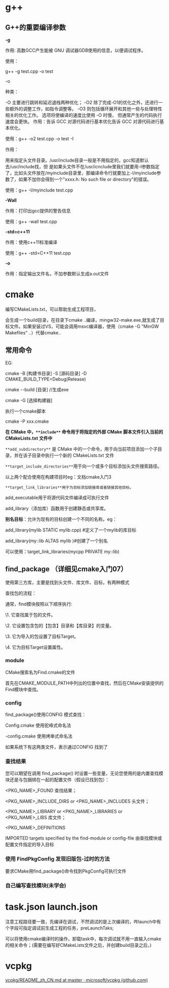 # g++

## G++的重要编译参数

**-g**

作用: 高数GCC产生能被 GNU 调试器GDB使用的信息，以便调试程序。

使用：

g++ -g test.cpp -o test

-o

种类：

-O  主要进行跳转和延迟退栈两种优化；
-O2 除了完成-O1的优化之外，还进行一些额外的调整工作，如指令调整等。
-O3 则包括循环展开和其他一些与处理特性相关的优化工作。
选项将使编译的速度比使用 -O 时慢， 但通常产生的代码执行速度会更快。
作用：告诉 GCC 对源代码进行基本优化告诉 GCC 对源代码进行基本优化。

使用：g++ -o2 test.cpp -o test
-I

作用：

用来指定头文件目录。/usr/include目录一般是不用指定的，gcc知道默认去/usr/include找，但 是如果头文件不在/usr/icnclude里我们就要用-I参数指定了，比如头文件放在/myinclude目录里，那编译命令行就要加上-I/myinclude参数了，如果不加你会得到一个"xxxx.h: No such file or directory"的错误。

使用：g++ -I/myinclude test.cpp

 **-Wall**

 作用：打印出gcc提供的警告信息

使用：g++ -wall test.cpp

**-std=c++11**

作用：使用c++11标准编译

使用：g++ -std=C++11 test.cpp

**-o**

作用：指定输出文件名，不加参数默认生成a.out文件

# cmake

编写CMakeLists.txt，可以帮助生成工程项目，

会生成一个build目录，在目录下cmake ..编译，mingw32-make.exe,就生成了目标文件。如果安装过VS，可能会调用msvc编译器，使用（cmake -G "MinGW Makefiles" ..）代替cmake..

## 常用命令

EG:

cmake -B [构建书目录] -S [源码目录] -D CMAKE_BUILD_TYPE=Debug(Release)

cmake --build [目录] //生成exe

cmake -G [选择构建器] 

执行一个cmake脚本

cmake -P xxx.cmake

**在 CMake 中，`**include**` 命令用于将指定的外部 CMake 脚本文件引入当前的 CMakeLists.txt 文件中**

`**add_subdirectory**` 是 CMake 中的一个命令，用于向当前项目添加一个子目录，并在该子目录中执行一个新的 CMakeLists.txt 文件

`**target_include_directories**`用于向一个或多个目标添加头文件搜索路径。

以上两个配合使用在构建项目时eg：文档cmake入门3

```
**target_link_libraries**用于为目标添加链接库或者链接其他目标。
```

add_executable用于将源代码文件编译成可执行文件

add_library（添加库）函数用于创建静态或共享库。

**别名目标**：允许为现有的目标创建一个不同的名称。eg：

add_library(mylib STATIC mylib.cpp) #定义了一个mylib的库目标

add_library(my::lib ALTAS mylib )#创建了一个别名

可以使用：target_link_libraries(mycpp PRIVATE my::lib)

## find_package （详细见cmake入门07）

使用第三方库，主要是找到头文件、库文件、目标，有两种模式 

查找包的流程：

通常，find模块按照以下顺序执行:

\1.   它查找属于包的文件。

\2.   它设置包含包的【包含】目录和【库目录】的变量。

\3.   它为导入的包设置了目标Target。

\4.   它为目标Target设置属性。

### module 

CMake搜索名为Find<PackageName>.cmake的文件

首先在CMAKE_MODULE_PATH中列出的位置中查找，然后在CMake安装提供的Find模块中查找。

### config

find_package()使用CONFIG 模式查找：

<CamelCasePackageName>Config.cmake 使用驼峰式命名法

<kebab-case-package-name>-config.cmake 使用烤串式命名法

 如果系统下有这两类文件，表示通过CONFIG 找到了

### 查找结果

您可以期望在调用 find_package() 时设置一些变量，无论您使用的是内置查找模块还是与包捆绑在一起的配置文件（假设已找到包）：

<PKG_NAME>_FOUND 查找结果；

<PKG_NAME>_INCLUDE_DIRS or <PKG_NAME>_INCLUDES 头文件；

<PKG_NAME>_LIBRARY or <PKG_NAME>_LIBRARIES or <PKG_NAME>_LIBS 库文件；

<PKG_NAME>_DEFINITIONS

IMPORTED targets specified by the find-module or config-file 由查找模块或配置文件指定的导入目标

### 使用 FindPkgConfig 发现旧版包-过时的方法

要求CMake用find_package()命令找到PkgConfig可执行文件

### 自己编写查找模块(未学会)

# task.json launch.json

注意工程路径要一致，先编译在调试，不然调试的是上次编译的，咋launch中有个字段可指定调试前生成工程的任务，preLaunchTaks;

可以将使用cmake编译时的操作，卸载task中，每次调试就不用一直输入cmake的相关命令；(需要在编写好CMakeLists文件之后，并创建build目录之后，)

# vcpkg

[vcpkg/README_zh_CN.md at master · microsoft/vcpkg (github.com)](https://github.com/microsoft/vcpkg/blob/master/README_zh_CN.md#visual-studio-cmake-工程中使用-vcpkg)